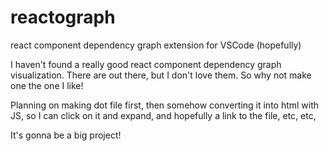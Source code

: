 # reactograph
react component dependency graph extension for VSCode (hopefully)

I haven't found a really good react component dependency graph visualization. There are out there, but I don't love them. So why not make one the one I like! 


Planning on making dot file first, then somehow converting it into html with JS, so I can click on it and expand, and hopefully a link to the file, etc, etc, 


It's gonna be a big project! 
